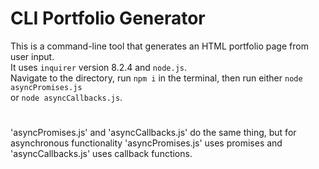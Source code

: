 # CLI Portfolio Generator

This is a command-line tool that generates an HTML portfolio page from user input.
<br/>It uses `inquirer` version 8.2.4 and `node.js`.
<br/>Navigate to the directory, run `npm i` in the terminal, then run either `node asyncPromises.js` <br/> or `node asyncCallbacks.js`.
#
'asyncPromises.js' and 'asyncCallbacks.js' do the same thing, but for asynchronous functionality 'asyncPromises.js' uses promises and 'asyncCallbacks.js' uses callback functions.